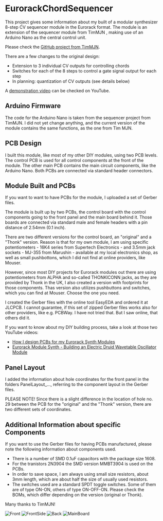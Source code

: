 # EurorackChordSequencer
This project gives some information about my built of a modular synthesizer 8-step CV sequencer module in the Eurorack format.
The module is an extension of the sequencer module from TimMJN , making use of an Arduino Nano as the central control unit.

Please check the [GitHub project from TimMJN](http://github.com/TimMJN/Arduino-Sequencer).

There are a few changes to the original design:
- Extension to 3 individual CV outputs for controlling chords
- Switches for each of the 8 steps to control a gate signal output for each step
- In planning: quantization of CV outputs (see details below)

A [demonstration video](https://youtu.be/u9PBp1COE9A) can be checked on YouTube.

## Arduino Firmware
The code for the Arduino Nano is taken from the sequencer project from TimMJN.
I did not yet change anything, and the current version of the module contains the same functions, as the one from Tim MJN.

## PCB Design
I built this module, like most of my other DIY modules, using two PCB levels. The control PCB is used for all control components at the front of the module. The other main PCB contains the main circuit components, like the Arduino Nano.
Both PCBs are connected via standard header connectors.

## Module Built and PCBs
If you want to want to have PCBs for the module, I uploaded a set of Gerber files.

The module is built up by two PCBs, the control board with the control components going to the front panel and the main board behind it.
Those boards are connected via standard male and female headers with a pin distance of 2.54mm (0.1 inch).

There are two different versions for the control board, an "original" and a "Thonk" version.
Reason is that for my own module, I am using specific potentiometers - 16K4 series from Supertech Electronics - and 3.5mm jack sockets - MJ-355 from Marushin - available at my local electronics shop, as well as small pushbottons, which I did not find at online providers, like Mouser.

However, since most DIY projects for Eurorack modules out there are using potentiometers from ALPHA and so-called THONKICONN jacks, as they are provided by Thonk in the UK, I also created a version with footprints for those components. Thas version also utilizes pushbuttons and switches, which you can find at Mouser.
Choose the one you need.

I created the Gerber files with the online tool EasyEDA and ordered it at JLCPCB.
I cannot guarantee, if this set of zipped Gerber files works also for other providers, like e.g. PCBWay. I have not tried that. But I saw online, that others did it.

If you want to know about my DIY building process, take a look at those two YouTube videos:
- [How I design PCBs for my Eurorack Synth Modules](https://youtu.be/pXtuV9Pv-m4)
- [Eurorack Module Synth - Building an Electric Druid Wavetable Oscillator Module](https://youtu.be/ECpdo4HfqLg)

## Panel Layout
I added the information about hole coordinates for the front panel in the folders PanelLayout_..., referring to the component layout in the Gerber files.

PLEASE NOTE! Since there is a slight difference in the location of hole no. 29 between the PCB for the "original" and the "Thonk" version, there are two different sets of coordinates. 

## Additional Information about specific Components
If you want to use the Gerber files for having PCBs manufactured, please note the following information about components used.

- There is a number of SMD 0.1uF capacitors with the package size 1608.
- For the tranistors 2N3904 the SMD version MMBT3904 is used on the PCBs.
- In order to save space, I am always using small size resistors, about 3mm length, which are about half the size of usually used resistors.
- The switches used are a standard SPDT toggle switches. Some of them are of type ON-ON, others of type ON-OFF-ON. Please check the BOMs, which differ depending on the version (original or Thonk).

Many thanks to TimMJN!


![Front](https://user-images.githubusercontent.com/97026614/150731201-aff2b512-5bf7-41cf-ba18-e26e32674c4d.JPG)
![FrontSide](https://user-images.githubusercontent.com/97026614/150775298-86a71474-52ac-46d7-bc23-a0976e2a9e81.JPG)
![Back](https://user-images.githubusercontent.com/97026614/150775348-6887f31b-559f-4db2-9151-5f1113250aee.JPG)
![MainBoard](https://user-images.githubusercontent.com/97026614/150775392-d1e1c4a5-80a8-443a-8e66-608f4eda3d76.JPG)
